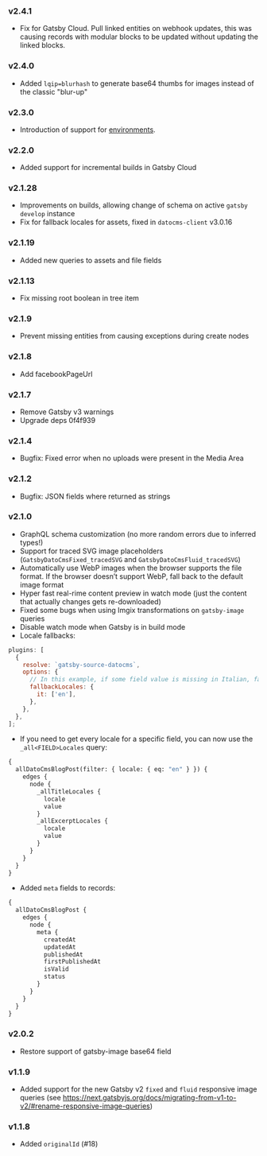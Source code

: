 ### v2.4.1

- Fix for Gatsby Cloud. Pull linked entities on webhook updates, this was causing records with modular blocks to be updated without updating the linked blocks.

### v2.4.0

- Added `lqip=blurhash` to generate base64 thumbs for images instead of the classic "blur-up"

### v2.3.0

- Introduction of support for [environments](https://www.datocms.com/docs/general-concepts/primary-and-sandbox-environments).

### v2.2.0

- Added support for incremental builds in Gatsby Cloud

### v2.1.28

- Improvements on builds, allowing change of schema on active `gatsby develop` instance
- Fix for fallback locales for assets, fixed in `datocms-client` v3.0.16

### v2.1.19

- Added new queries to assets and file fields

### v2.1.13

- Fix missing root boolean in tree item

### v2.1.9

- Prevent missing entities from causing exceptions during create nodes

### v2.1.8

- Add facebookPageUrl

### v2.1.7

- Remove Gatsby v3 warnings
- Upgrade deps 0f4f939

### v2.1.4

- Bugfix: Fixed error when no uploads were present in the Media Area

### v2.1.2

- Bugfix: JSON fields where returned as strings

### v2.1.0

- GraphQL schema customization (no more random errors due to inferred types!)
- Support for traced SVG image placeholders (`GatsbyDatoCmsFixed_tracedSVG` and `GatsbyDatoCmsFluid_tracedSVG`)
- Automatically use WebP images when the browser supports the file format. If the browser doesn’t support WebP, fall back to the default image format
- Hyper fast real-rime content preview in watch mode (just the content that actually changes gets re-downloaded)
- Fixed some bugs when using Imgix transformations on `gatsby-image` queries
- Disable watch mode when Gatsby is in build mode
- Locale fallbacks:

```js
plugins: [
  {
    resolve: `gatsby-source-datocms`,
    options: {
      // In this example, if some field value is missing in Italian, fall back to English
      fallbackLocales: {
        it: ['en'],
      },
    },
  },
];
```

- If you need to get every locale for a specific field, you can now use the `_all<FIELD>Locales` query:

```graphql
{
  allDatoCmsBlogPost(filter: { locale: { eq: "en" } }) {
    edges {
      node {
        _allTitleLocales {
          locale
          value
        }
        _allExcerptLocales {
          locale
          value
        }
      }
    }
  }
}
```

- Added `meta` fields to records:

```graphql
{
  allDatoCmsBlogPost {
    edges {
      node {
        meta {
          createdAt
          updatedAt
          publishedAt
          firstPublishedAt
          isValid
          status
        }
      }
    }
  }
}
```

### v2.0.2

- Restore support of gatsby-image base64 field

### v1.1.9

- Added support for the new Gatsby v2 `fixed` and `fluid` responsive image queries (see https://next.gatsbyjs.org/docs/migrating-from-v1-to-v2/#rename-responsive-image-queries)

### v1.1.8

- Added `originalId` (#18)
